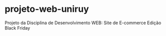 # projeto-web-uniruy
Projeto da Disciplina de Desenvolvimento WEB: Site de E-commerce Edição Black Friday 
